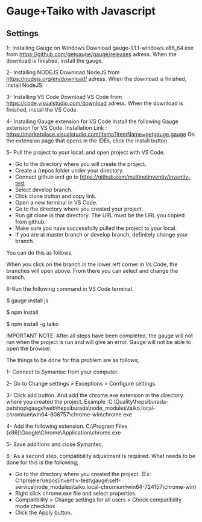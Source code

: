 # Gauge+Taiko with Javascript

## Settings
1- Installing Gauge on Windows
Download gauge-1.1.1-windows.x86_64.exe from https://github.com/getgauge/gauge/releases adress.
When the download is finished, install the gauge.

2- Installing NODEJS 
Download NodeJS from https://nodejs.org/en/download/ adress.
When the download is finished, install NodeJS.

3- Installing VS Code
Download VS Code from https://code.visualstudio.com/download adress.
When the download is finished, install the VS Code.


4- Installing Gauge extension for VS Code
Install the following Gauge extension for VS Code.
Installation Link : https://marketplace.visualstudio.com/items?itemName=getgauge.gauge
On the extension page that opens in the IDEs, click the install button

5- Pull the project to your local. and open project with VS Code.

- Go to the directory where you will create the project.
- Create a /repos folder under your directory.
- Connect github and go to  https://github.com/multinetinventiv/inventiv-test 
- Select develop branch.
- Click clone button and copy link.
- Open a new terminal in VS Code.
- Go to the directory where you created your project.
- Run git clone <URL> in that directory. The URL must be the URL you copied from github.
- Make sure you have successfully pulled the project to your local.
- If you are at master branch or develop branch, definitely change your branch.

You can do this as follows.

When you click on the branch in the lower left corner in Vs Code, the branches will open above. From there you can select and change the branch.

6-Run the following command in VS Code terminal.
  
$ gauge install js

$ npm install

$ npm install -g taiko

IMPORTANT NOTE:
After all steps have been completed, the gauge will not run when the project is run and will give an error.
Gauge will not be able to open the browser.

The things to be done for this problem are as follows;

1- Connect to Symantec from your computer.

2- Go to Change settings > Exceptions > Configure settings

3- Click add button. And add the chrome.exe extension in the directory where you created the project.
Example :C:\Quality\hepsiburada-petshop\gauge\web\hepsiburada\node_modules\taiko\.local-chromium\win64-808757\chrome-win\chrome.exe

4- Add the following extension.
C:\Program Files (x86)\Google\Chrome\Application\chrome.exe

5- Save additions and close Symantec.

6- As a second step, compatibility adjustment is required. What needs to be done for this is the following;

- Go to the directory where you created the project. (Ex: C:\projeler\repos\inventiv-test\gauge\self-service\node_modules\taiko\.local-chromium\win64-724157\chrome-win\)
- Right click chrome.exe file and select properties.
- Compatibility > Change settings for all users > Check compatibility mode checkbox
- Click the Apply button.

